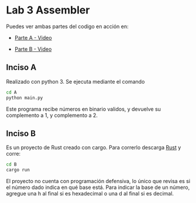 # Lab 3 Assembler

Puedes ver ambas partes del codigo en acción en:

- [Parte A - Video](https://youtu.be/VaaOqJAut_Q)

- [Parte B - Video](https://youtu.be/QdI6URomCvk)

## Inciso A

Realizado con python 3. Se ejecuta mediante el comando

```bash
cd A
python main.py
```

Este programa recibe números en binario validos, y devuelve su complemento a 1, y complemento a 2.

## Inciso B

Es un proyecto de Rust creado con cargo. Para correrlo descarga [Rust](https://www.rust-lang.org/) y corre:

```bash
cd B
cargo run
```

El proyecto no cuenta con programación defensiva, lo único que revisa es si el número dado indica en qué base está. Para indicar la base de un número, agregue una h al final si es hexadecimal o una d al final si es decimal.
